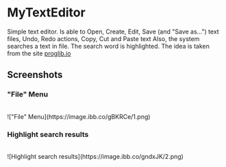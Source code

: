 # MyTextEditor
Simple text editor. Is able to Open, Create, Edit, Save (and "Save as...") text files, Undo, Redo actions, Copy, Cut and Paste text
Also, the system searches a text in file. 
The search word is highlighted. The idea is taken from the site [proglib.io](https://proglib.io/p/project-list/)

## Screenshots
<h3>"File" Menu</h3><br />
!["File" Menu](https://image.ibb.co/gBKRCe/1.png)<br />

<h3>Highlight search results</h3><br />
![Highlight search results](https://image.ibb.co/gndxJK/2.png)
